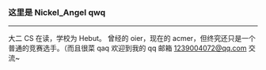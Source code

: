 ### 这里是 Nickel_Angel qwq
---
大二 CS 在读，学校为 Hebut。
曾经的 oier，现在的 acmer，但终究还只是一个普通的竞赛选手。（而且很菜 qaq
欢迎到我的 qq 邮箱 <1239004072@qq.com> 交流~

<!--
**Nickel-Angel/Nickel-Angel** is a ✨ _special_ ✨ repository because its `README.md` (this file) appears on your GitHub profile.

Here are some ideas to get you started:

- 🔭 I’m currently working on ...
- 🌱 I’m currently learning ...
- 👯 I’m looking to collaborate on ...
- 🤔 I’m looking for help with ...
- 💬 Ask me about ...
- 📫 How to reach me: ...
- 😄 Pronouns: ...
- ⚡ Fun fact: ...
-->

